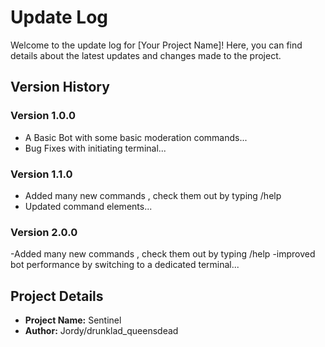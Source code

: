 # Update Log

Welcome to the update log for [Your Project Name]! Here, you can find details about the latest updates and changes made to the project.

## Version History

### Version 1.0.0

- A Basic Bot with some basic moderation commands...
- Bug Fixes with initiating terminal...

### Version 1.1.0

- Added many new commands , check them out by typing /help
- Updated command elements...

### Version 2.0.0

-Added many new commands , check them out by typing /help
-improved bot performance by switching to a dedicated terminal...

## Project Details

- **Project Name:** Sentinel
- **Author:** Jordy/drunklad_queensdead
